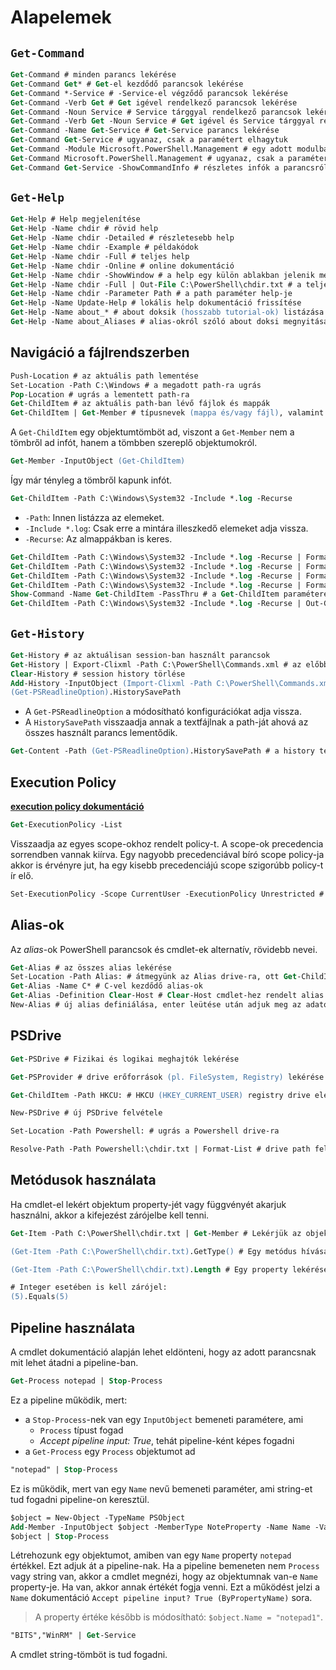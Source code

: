 # Alapelemek

## `Get-Command`

```ps
Get-Command	# minden parancs lekérése
Get-Command Get* # Get-el kezdődő parancsok lekérése
Get-Command *-Service # -Service-el végződő parancsok lekérése
Get-Command -Verb Get # Get igével rendelkező parancsok lekérése
Get-Command -Noun Service # Service tárggyal rendelkező parancsok lekérése
Get-Command -Verb Get -Noun Service # Get igével és Service tárggyal rendelkező parancsok lekérése -> Get-Service
Get-Command -Name Get-Service # Get-Service parancs lekérése
Get-Command Get-Service # ugyanaz, csak a paramétert elhagytuk
Get-Command -Module Microsoft.PowerShell.Management # egy adott modulban szereplő parancsok lekérése
Get-Command Microsoft.PowerShell.Management # ugyanaz, csak a paramétert elhagytuk
Get-Command Get-Service -ShowCommandInfo # részletes infók a parancsról
```

## `Get-Help`

```ps
Get-Help # Help megjelenítése
Get-Help -Name chdir # rövid help
Get-Help -Name chdir -Detailed # részletesebb help
Get-Help -Name chdir -Example # példakódok
Get-Help -Name chdir -Full # teljes help
Get-Help -Name chdir -Online # online dokumentáció
Get-Help -Name chdir -ShowWindow # a help egy külön ablakban jelenik meg
Get-Help -Name chdir -Full | Out-File C:\PowerShell\chdir.txt # a teljes help lementése egy fájlba
Get-Help -Name chdir -Parameter Path # a path paraméter help-je
Get-Help -Name Update-Help # lokális help dokumentáció frissítése
Get-Help -Name about_* # about doksik (hosszabb tutorial-ok) listázása
Get-Help -Name about_Aliases # alias-okról szóló about doksi megnyitása
```

## Navigáció a fájlrendszerben

```ps
Push-Location # az aktuális path lementése
Set-Location -Path C:\Windows # a megadott path-ra ugrás
Pop-Location # ugrás a lementett path-ra
Get-ChildItem # az aktuális path-ban lévő fájlok és mappák
Get-ChildItem | Get-Member # típusnevek (mappa és/vagy fájl), valamint azok elemei (függvény, property...)
```

A `Get-ChildItem` egy objektumtömböt ad, viszont a `Get-Member` nem a tömbről ad infót, hanem a tömbben szereplő objektumokról.

```ps
Get-Member -InputObject (Get-ChildItem)
```

Így már tényleg a tömbről kapunk infót.

```ps
Get-ChildItem -Path C:\Windows\System32 -Include *.log -Recurse
```

- `-Path`: Innen listázza az elemeket.
- `-Include *.log`: Csak erre a mintára illeszkedő elemeket adja vissza.
- `-Recurse`: Az almappákban is keres.

```ps
Get-ChildItem -Path C:\Windows\System32 -Include *.log -Recurse | Format-List # listába írja ki az elemeket -> minden property-nek új sor
Get-ChildItem -Path C:\Windows\System32 -Include *.log -Recurse | Format-List -Property FullName, CreationTime, LastWriteTime, LastAccessTime # megadható, hogy mely property-ket akarjuk a listában látni
Get-ChildItem -Path C:\Windows\System32 -Include *.log -Recurse | Format-Table -Property FullName, CreationTime, LastWriteTime, LastAccessTime # ugyanaz, csak itt táblázat a kimenet
Get-ChildItem -Path C:\Windows\System32 -Include *.log -Recurse | Format-List -Property * # minden property kilistázása
Show-Command -Name Get-ChildItem -PassThru # a Get-ChildItem paraméterei egy felugró ablakban megadhatók
Get-ChildItem -Path C:\Windows\System32 -Include *.log -Recurse | Out-GridView # az eredmény egy külön ablakban jelenik meg
```

## `Get-History`

```ps
Get-History # az aktuálisan session-ban használt parancsok
Get-History | Export-Clixml -Path C:\PowerShell\Commands.xml # az előbbi lementése CLI XML formátumba
Clear-History # session history törlése
Add-History -InputObject (Import-Clixml -Path C:\PowerShell\Commands.xml) # history beimportálása
(Get-PSReadlineOption).HistorySavePath
```

- A `Get-PSReadlineOption` a módosítható konfigurációkat adja vissza.
- A `HistorySavePath` visszaadja annak a textfájlnak a path-ját ahová az összes használt parancs lementődik.

```ps
Get-Content -Path (Get-PSReadlineOption).HistorySavePath # a history textfájl kiiratása
```

## Execution Policy

[**execution policy dokumentáció**](https://docs.microsoft.com/en-us/powershell/module/microsoft.powershell.core/about/about_execution_policies?view=powershell-7.2)

```ps
Get-ExecutionPolicy -List
```

Visszaadja az egyes scope-okhoz rendelt policy-t. A scope-ok precedencia sorrendben vannak kiírva. Egy nagyobb precedenciával bíró scope policy-ja akkor is érvényre jut, ha egy kisebb precedenciájú scope szigorúbb policy-t ír elő.

```ps
Set-ExecutionPolicy -Scope CurrentUser -ExecutionPolicy Unrestricted # Unrestricted policy beállítása a CurrentUser scope-hoz
```

## Alias-ok

Az *alias*-ok PowerShell parancsok és cmdlet-ek alternatív, rövidebb nevei.

```ps
Get-Alias # az összes alias lekérése
Set-Location -Path Alias: # átmegyünk az Alias drive-ra, ott Get-ChildItem-el ugyanazt kapjuk, mint az előző paranccsal
Get-Alias -Name C* # C-vel kezdődő alias-ok
Get-Alias -Definition Clear-Host # Clear-Host cmdlet-hez rendelt alias
New-Alias # új alias definiálása, enter leütése után adjuk meg az adatokat
```

## PSDrive

```ps
Get-PSDrive # Fizikai és logikai meghajtók lekérése

Get-PSProvider # drive erőforrások (pl. FileSystem, Registry) lekérése

Get-ChildItem -Path HKCU: # HKCU (HKEY_CURRENT_USER) registry drive elemeinek lekérése

New-PSDrive # új PSDrive felvétele

Set-Location -Path Powershell: # ugrás a Powershell drive-ra

Resolve-Path -Path Powershell:\chdir.txt | Format-List # drive path feloldása; a ProviderPath attribútum tartalmazza az abszolút path-t
```

## Metódusok használata

Ha cmdlet-el lekért objektum property-jét vagy függvényét akarjuk használni, akkor a kifejezést zárójelbe kell tenni.

```ps
Get-Item -Path C:\PowerShell\chdir.txt | Get-Member # Lekérjük az objektum elemeit

(Get-Item -Path C:\PowerShell\chdir.txt).GetType() # Egy metódus hívása

(Get-Item -Path C:\PowerShell\chdir.txt).Length # Egy property lekérése

# Integer esetében is kell zárójel:
(5).Equals(5)
```

## Pipeline használata

A cmdlet dokumentáció alapján lehet eldönteni, hogy az adott parancsnak mit lehet átadni a pipeline-ban.

```ps
Get-Process notepad | Stop-Process
```

Ez a pipeline működik, mert:
- a `Stop-Process`-nek van egy `InputObject` bemeneti paramétere, ami
  - `Process` típust fogad
  - *Accept pipeline input: True*, tehát pipeline-ként képes fogadni
- a `Get-Process` egy `Process` objektumot ad
  
```ps
"notepad" | Stop-Process
```

Ez is működik, mert van egy `Name` nevű bemeneti paraméter, ami string-et tud fogadni pipeline-on keresztül.

```ps
$object = New-Object -TypeName PSObject
Add-Member -InputObject $object -MemberType NoteProperty -Name Name -Value "notepad"
$object | Stop-Process
```

Létrehozunk egy objektumot, amiben van egy `Name` property `notepad` értékkel. Ezt adjuk át a pipeline-nak. Ha a pipeline bemeneten nem `Process` vagy string van, akkor a cmdlet megnézi, hogy az objektumnak van-e `Name` property-je. Ha van, akkor annak értékét fogja venni. Ezt a működést jelzi a `Name` dokumentáció `Accept pipeline input? True (ByPropertyName)` sora.

> A property értéke később is módosítható: `$object.Name = "notepad1"`.

```ps
"BITS","WinRM" | Get-Service
```

A cmdlet string-tömböt is tud fogadni.